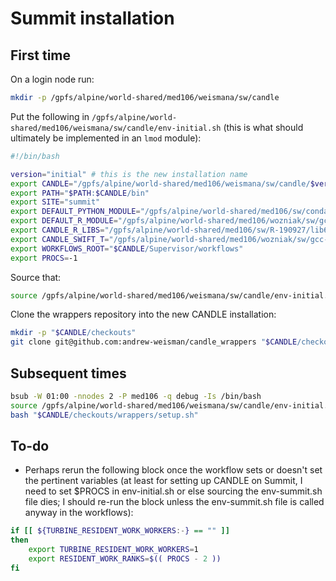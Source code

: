 # Summit installation

## First time

On a login node run:

```bash
mkdir -p /gpfs/alpine/world-shared/med106/weismana/sw/candle
```

Put the following in `/gpfs/alpine/world-shared/med106/weismana/sw/candle/env-initial.sh` (this is what should ultimately be implemented in an `lmod` module):

```bash
#!/bin/bash

version="initial" # this is the new installation name
export CANDLE="/gpfs/alpine/world-shared/med106/weismana/sw/candle/$version"
export PATH="$PATH:$CANDLE/bin"
export SITE="summit"
export DEFAULT_PYTHON_MODULE="/gpfs/alpine/world-shared/med106/sw/condaenv-200408/bin/python3.6"
export DEFAULT_R_MODULE="/gpfs/alpine/world-shared/med106/wozniak/sw/gcc-6.4.0/R-3.6.1/lib64/R/bin/R"
export CANDLE_R_LIBS="/gpfs/alpine/world-shared/med106/sw/R-190927/lib64/R/library"
export CANDLE_SWIFT_T="/gpfs/alpine/world-shared/med106/wozniak/sw/gcc-6.4.0/swift-t/2020-09-02"
export WORKFLOWS_ROOT="$CANDLE/Supervisor/workflows"
export PROCS=-1
```

Source that:

```bash
source /gpfs/alpine/world-shared/med106/weismana/sw/candle/env-initial.sh
```

Clone the wrappers repository into the new CANDLE installation:

```bash
mkdir -p "$CANDLE/checkouts"
git clone git@github.com:andrew-weisman/candle_wrappers "$CANDLE/checkouts/wrappers" # have to set up the GitHub ssh key before this line works
```

## Subsequent times

```bash
bsub -W 01:00 -nnodes 2 -P med106 -q debug -Is /bin/bash
source /gpfs/alpine/world-shared/med106/weismana/sw/candle/env-initial.sh
bash "$CANDLE/checkouts/wrappers/setup.sh"
```

## To-do

* Perhaps rerun the following block once the workflow sets or doesn't set the pertinent variables (at least for setting up CANDLE on Summit, I need to set $PROCS in env-initial.sh or else sourcing the env-summit.sh file dies; I should re-run the block unless the env-summit.sh file is called anyway in the workflows):

```bash
if [[ ${TURBINE_RESIDENT_WORK_WORKERS:-} == "" ]]
then
    export TURBINE_RESIDENT_WORK_WORKERS=1
    export RESIDENT_WORK_RANKS=$(( PROCS - 2 ))
fi
```
